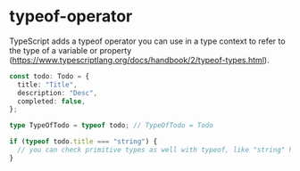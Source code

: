 # typeof-operator

TypeScript adds a typeof operator you can use in a type context to refer to the type of a variable or property (https://www.typescriptlang.org/docs/handbook/2/typeof-types.html).

```ts
const todo: Todo = {
  title: "Title",
  description: "Desc",
  completed: false,
};

type TypeOfTodo = typeof todo; // TypeOfTodo = Todo

if (typeof todo.title === "string") {
  // you can check primitive types as well with typeof, like "string" here
}
```
